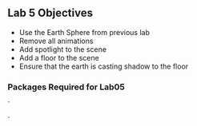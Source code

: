 ## Lab 5 Objectives
* Use the Earth Sphere from previous lab
* Remove all animations
* Add spotlight to the scene
* Add a floor to the scene
* Ensure that the earth is casting shadow to the floor
  
### Packages Required for Lab05

`
<script src="js/three.js"></script>
<script src="js/OrbitControls.js"> </script>
`
